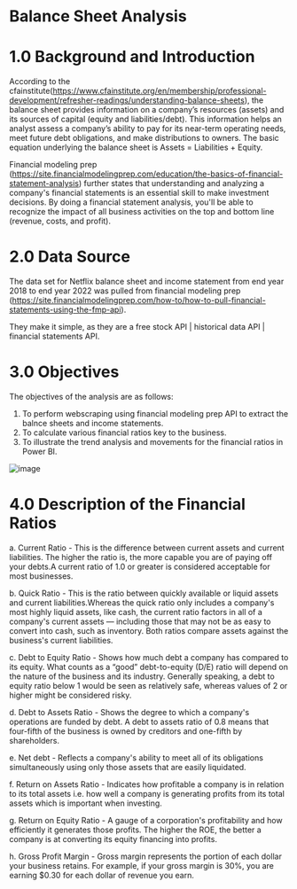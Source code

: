 # Balance Sheet Analysis

# 1.0 Background and Introduction

According to the cfainstitute(https://www.cfainstitute.org/en/membership/professional-development/refresher-readings/understanding-balance-sheets), the balance sheet provides information on a company’s resources (assets) and its sources of capital (equity and liabilities/debt). This information helps an analyst assess a company’s ability to pay for its near-term operating needs, meet future debt obligations, and make distributions to owners. The basic equation underlying the balance sheet is Assets = Liabilities + Equity.

Financial modeling prep (https://site.financialmodelingprep.com/education/the-basics-of-financial-statement-analysis) further states that understanding and analyzing a company's financial statements is an essential skill to make investment decisions. By doing a financial statement analysis, you'll be able to recognize the impact of all business activities on the top and bottom line (revenue, costs, and profit).

# 2.0 Data Source

The data set for Netflix balance sheet and income statement from end year 2018 to end year 2022 was pulled from financial modeling prep (https://site.financialmodelingprep.com/how-to/how-to-pull-financial-statements-using-the-fmp-api).

They make it simple, as they are a free stock API | historical data API | financial statements API.

# 3.0 Objectives

The objectives of the analysis are as follows:

1. To perform webscraping using financial modeling prep API to extract the balnce sheets and income statements.
2. To calculate various financial ratios key to the business.
3. To illustrate the trend analysis and movements for the financial ratios in Power BI.
   

![image](https://github.com/26margaretwanjiru/Balance-Sheet-Analysis/assets/34502518/92301f7b-af4d-47bd-9c46-807cdaacd026)

# 4.0 Description of the Financial Ratios

a. Current Ratio - This is the difference between current assets and current liabilities. The higher the ratio is, the more capable you are of paying off your debts.A current ratio of 1.0 or greater is considered acceptable for most businesses.

b. Quick Ratio - This is the ratio between quickly available or liquid assets and current liabilities.Whereas the quick ratio only includes a company's most highly liquid assets, like cash, the current ratio factors in all of a company's current assets — including those that may not be as easy to convert into cash, such as inventory. Both ratios compare assets against the business's current liabilities.

c. Debt to Equity Ratio - Shows how much debt a company has compared to its equity. What counts as a “good” debt-to-equity (D/E) ratio will depend on the nature of the business and its industry. Generally speaking, a debt to equity ratio below 1 would be seen as relatively safe, whereas values of 2 or higher might be considered risky.

d. Debt to Assets Ratio - Shows the degree to which a company's operations are funded by debt. A debt to assets ratio of 0.8 means that four-fifth of the business is owned by creditors and one-fifth by shareholders.

e. Net debt - Reflects a company's ability to meet all of its obligations simultaneously using only those assets that are easily liquidated.

f. Return on Assets Ratio - Indicates how profitable a company is in relation to its total assets i.e. how well a company is generating profits from its total assets which is important when investing.

g. Return on Equity Ratio - A gauge of a corporation's profitability and how efficiently it generates those profits. The higher the ROE, the better a company is at converting its equity financing into profits.

h. Gross Profit Margin - Gross margin represents the portion of each dollar your business retains. For example, if your gross margin is 30%, you are earning $0.30 for each dollar of revenue you earn.
